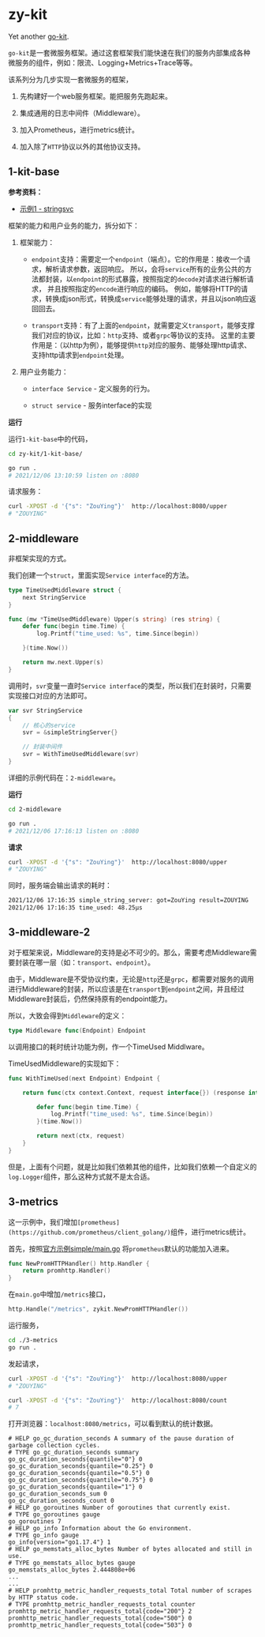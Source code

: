 # zy-kit

Yet another [go-kit](https://github.com/go-kit/kit).

`go-kit`是一套微服务框架。通过这套框架我们能快速在我们的服务内部集成各种微服务的组件，例如：限流、Logging+Metrics+Trace等等。

该系列分为几步实现一套微服务的框架，

1. 先构建好一个web服务框架。能把服务先跑起来。

2. 集成通用的日志中间件（Middleware）。

3. 加入Prometheus，进行metrics统计。

4. 加入除了`HTTP`协议以外的其他协议支持。


## 1-kit-base

**参考资料：**

- [示例1 - stringsvc](https://gokit.io/examples/stringsvc.html)


框架的能力和用户业务的能力，拆分如下：

1. 框架能力：

    - `endpoint`支持：需要定一个`endpoint`（端点）。它的作用是：接收一个请求，解析请求参数，返回响应。
    所以，会将`service`所有的业务公共的方法都封装，以`endpoint`的形式暴露，按照指定的`decode`对请求进行解析请求，
    并且按照指定的`encode`进行响应的编码。
    例如，能够将HTTP的请求，转换成json形式，转换成`service`能够处理的请求，并且以json响应返回回去。

    - `transport`支持：有了上面的`endpoint`，就需要定义`transport`，能够支撑我们对应的协议，比如：`http`支持、或者`grpc`等协议的支持。
这里的主要作用是：（以http为例），能够提供`http`对应的服务、能够处理http请求、支持http请求到`endpoint`处理。

1. 用户业务能力：

    - `interface Service` - 定义服务的行为。

    - `struct service` - 服务interface的实现


**运行**

运行`1-kit-base`中的代码，

```bash
cd zy-kit/1-kit-base/

go run .
# 2021/12/06 13:10:59 listen on :8080
```

请求服务：

```bash
curl -XPOST -d '{"s": "ZouYing"}'  http://localhost:8080/upper
# "ZOUYING"
```


## 2-middleware

非框架实现的方式。

我们创建一个`struct`，里面实现`Service interface`的方法。

```go
type TimeUsedMiddleware struct {
	next StringService
}

func (mw *TimeUsedMiddleware) Upper(s string) (res string) {
	defer func(begin time.Time) {
		log.Printf("time_used: %s", time.Since(begin))

	}(time.Now())

	return mw.next.Upper(s)
}
```

调用时，`svr`变量一直时`Service interface`的类型，所以我们在封装时，只需要实现接口对应的方法即可。


```go
var svr StringService
{
    // 核心的service
    svr = &simpleStringServer{}

    // 封装中间件
    svr = WithTimeUsedMiddleware(svr)
}
```

详细的示例代码在：`2-middleware`。

**运行**

```bash
cd 2-middleware

go run .
# 2021/12/06 17:16:13 listen on :8080
```

**请求**

```bash
curl -XPOST -d '{"s": "ZouYing"}'  http://localhost:8080/upper
# "ZOUYING"
```

同时，服务端会输出请求的耗时：

```bash
2021/12/06 17:16:35 simple_string_server: got=ZouYing result=ZOUYING
2021/12/06 17:16:35 time_used: 48.25µs
```


## 3-middleware-2

对于框架来说，Middleware的支持是必不可少的。那么，需要考虑Middleware需要封装在哪一层（如：`transport`、`endpoint`）。

由于，Middleware是不受协议约束，无论是`http`还是`grpc`，都需要对服务的调用进行Middleware的封装，所以应该是在`transport`到`endpoint`之间，并且经过Middleware封装后，仍然保持原有的endpoint能力。

所以，大致会得到`Middleware`的定义：

```go
type Middleware func(Endpoint) Endpoint
```

以调用接口的耗时统计功能为例，作一个TimeUsed Middlware。

TimeUsedMiddleware的实现如下：

```go
func WithTimeUsed(next Endpoint) Endpoint {

	return func(ctx context.Context, request interface{}) (response interface{}, err error) {

		defer func(begin time.Time) {
			log.Printf("time_used: %s", time.Since(begin))
		}(time.Now())

		return next(ctx, request)
	}
}
```

但是，上面有个问题，就是比如我们依赖其他的组件，比如我们依赖一个自定义的`log.Logger`组件，那么这种方式就不是太合适。


## 3-metrics

这一示例中，我们增加`[prometheus](https://github.com/prometheus/client_golang/)`组件，进行metrics统计。

首先，按照[官方示例simple/main.go](https://github.com/prometheus/client_golang/blob/master/examples/simple/main.go)
将`prometheus`默认的功能加入进来。

```go
func NewPromHTTPHandler() http.Handler {
	return promhttp.Handler()
}
```

在`main.go`中增加`/metrics`接口，

```go
http.Handle("/metrics", zykit.NewPromHTTPHandler())
```

运行服务，

```bash
cd ./3-metrics
go run .
```

发起请求，

```bash
curl -XPOST -d '{"s": "ZouYing"}'  http://localhost:8080/upper
# "ZOUYING"

curl -XPOST -d '{"s": "ZouYing"}'  http://localhost:8080/count
# 7
```

打开浏览器：`localhost:8080/metrics`，可以看到默认的统计数据。

```
# HELP go_gc_duration_seconds A summary of the pause duration of garbage collection cycles.
# TYPE go_gc_duration_seconds summary
go_gc_duration_seconds{quantile="0"} 0
go_gc_duration_seconds{quantile="0.25"} 0
go_gc_duration_seconds{quantile="0.5"} 0
go_gc_duration_seconds{quantile="0.75"} 0
go_gc_duration_seconds{quantile="1"} 0
go_gc_duration_seconds_sum 0
go_gc_duration_seconds_count 0
# HELP go_goroutines Number of goroutines that currently exist.
# TYPE go_goroutines gauge
go_goroutines 7
# HELP go_info Information about the Go environment.
# TYPE go_info gauge
go_info{version="go1.17.4"} 1
# HELP go_memstats_alloc_bytes Number of bytes allocated and still in use.
# TYPE go_memstats_alloc_bytes gauge
go_memstats_alloc_bytes 2.444808e+06
...
...
# HELP promhttp_metric_handler_requests_total Total number of scrapes by HTTP status code.
# TYPE promhttp_metric_handler_requests_total counter
promhttp_metric_handler_requests_total{code="200"} 2
promhttp_metric_handler_requests_total{code="500"} 0
promhttp_metric_handler_requests_total{code="503"} 0
```
